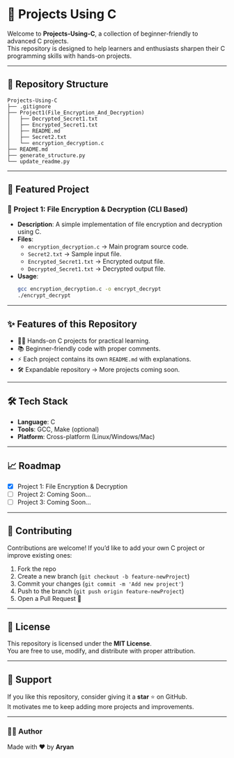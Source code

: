 # 🚀 Projects Using C

Welcome to **Projects-Using-C**, a collection of beginner-friendly to advanced C projects.  
This repository is designed to help learners and enthusiasts sharpen their C programming skills with hands-on projects.

---

## 📂 Repository Structure

<!-- START_STRUCTURE -->
```
Projects-Using-C
├── .gitignore
├── Project1(File_Encryption_And_Decryption)
│   ├── Decrypted_Secret1.txt
│   ├── Encrypted_Secret1.txt
│   ├── README.md
│   ├── Secret2.txt
│   └── encryption_decryption.c
├── README.md
├── generate_structure.py
└── update_readme.py
```
<!-- END_STRUCTURE -->

---

## 📌 Featured Project

### 🔐 Project 1: File Encryption & Decryption (CLI Based)
- **Description**: A simple implementation of file encryption and decryption using C.  
- **Files**:
  - `encryption_decryption.c` → Main program source code.
  - `Secret2.txt` → Sample input file.
  - `Encrypted_Secret1.txt` → Encrypted output file.
  - `Decrypted_Secret1.txt` → Decrypted output file.
- **Usage**:
  ```bash
  gcc encryption_decryption.c -o encrypt_decrypt
  ./encrypt_decrypt
  ```

---

## ✨ Features of this Repository

- 🧑‍💻 Hands-on C projects for practical learning.  
- 📚 Beginner-friendly code with proper comments.  
- ⚡ Each project contains its own `README.md` with explanations.  
- 🛠️ Expandable repository → More projects coming soon.  

---

## 🛠️ Tech Stack

- **Language**: C  
- **Tools**: GCC, Make (optional)  
- **Platform**: Cross-platform (Linux/Windows/Mac)  

---

## 📈 Roadmap

- [x] Project 1: File Encryption & Decryption  
- [ ] Project 2: Coming Soon...  
- [ ] Project 3: Coming Soon...  

---

## 🤝 Contributing

Contributions are welcome! If you’d like to add your own C project or improve existing ones:
1. Fork the repo
2. Create a new branch (`git checkout -b feature-newProject`)
3. Commit your changes (`git commit -m 'Add new project'`)
4. Push to the branch (`git push origin feature-newProject`)
5. Open a Pull Request 🎉

---

## 📜 License

This repository is licensed under the **MIT License**.  
You are free to use, modify, and distribute with proper attribution.

---

## 🌟 Support

If you like this repository, consider giving it a **star** ⭐ on GitHub.  
It motivates me to keep adding more projects and improvements.

---

### 👨‍💻 Author
Made with ❤️ by **Aryan**  
